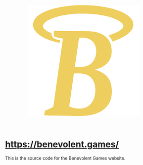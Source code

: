 
<p align="center"><img width=360 src="assets/favicon.png"/></p>

<br/>

# https://benevolent.games/

This is the source code for the Benevolent Games website.

